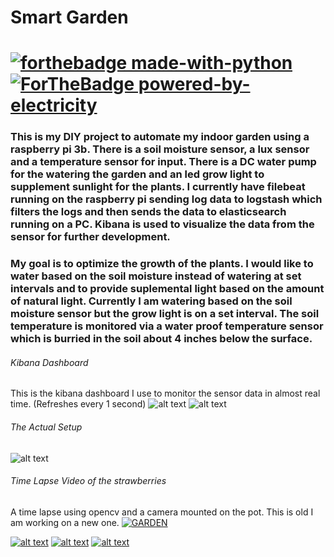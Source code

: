 # Smart Garden 
# [![forthebadge made-with-python](http://ForTheBadge.com/images/badges/made-with-python.svg)](https://www.python.org/) [![ForTheBadge powered-by-electricity](http://ForTheBadge.com/images/badges/powered-by-electricity.svg)](http://ForTheBadge.com)

### This is my DIY project to automate my indoor garden using a raspberry pi 3b. There is a soil moisture sensor, a lux sensor and a temperature sensor for input. There is a DC water pump for the watering the garden and an led grow light to supplement sunlight for the plants. I currently have filebeat running on the raspberry pi sending log data to logstash which filters the logs and then sends the data to elasticsearch running on a PC. Kibana is used to visualize the data from the sensor for further development.

### My goal is to optimize the growth of the plants. I would like to water based on the soil moisture instead of watering at set intervals and to provide suplemental light based on the amount of natural light. Currently I am watering based on the soil moisture sensor but the grow light is on a set interval. The soil temperature is monitored via a water proof temperature sensor which is burried in the soil about 4 inches below the surface.

###### Kibana Dashboard
This is the kibana dashboard I use to monitor the sensor data in almost real time. (Refreshes every 1 second)
![alt text](https://raw.github.com/ataffe/smartGarden/master/images/Dashboard1.PNG)
![alt text](https://raw.github.com/ataffe/smartGarden/master/images/Dashboard2.PNG)

###### The Actual Setup
![alt text](https://raw.github.com/ataffe/smartGarden/master/infographic/IMG_6855.jpg)

###### Time Lapse Video of the strawberries
A time lapse using opencv and a camera mounted on the pot. This is old I am working on a new one.
[![GARDEN](https://img.youtube.com/vi/t3zazeLUzj0/0.jpg)](https://www.youtube.com/watch?v=t3zazeLUzj0&feature=youtu.be)

[![alt text](https://raw.github.com/ataffe/smartGarden/master/infographic/Elastic_Stack_Logo.jpg)](https://www.elastic.co/) 
[![alt text](https://raw.github.com/ataffe/smartGarden/master/infographic/RPI_Logo.png)](https://www.raspberrypi.org/)
[![alt text](https://raw.github.com/ataffe/smartGarden/master/images/circuitPython.png)](https://circuitpython.org/)

